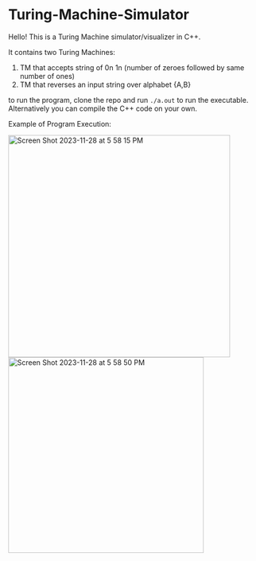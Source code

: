 # Turing-Machine-Simulator
Hello! This is a Turing Machine simulator/visualizer in C++.

It contains two Turing Machines:
1. TM that accepts string of 0n 1n (number of zeroes followed by same number of ones)
2. TM that reverses an input string over alphabet {A,B}

to run the program, clone the repo and run ```./a.out``` to run the executable. Alternatively you can compile the C++ code on your own.

Example of Program Execution:

<img width="446" alt="Screen Shot 2023-11-28 at 5 58 15 PM" src="https://github.com/michaelyu072/Turing-Machine-Simulator/assets/67474412/8952c0cb-767e-4a94-8bca-61757ce9351a">
<img width="393" alt="Screen Shot 2023-11-28 at 5 58 50 PM" src="https://github.com/michaelyu072/Turing-Machine-Simulator/assets/67474412/33f5e192-eb63-4fb9-a759-b8c9653a1873">
